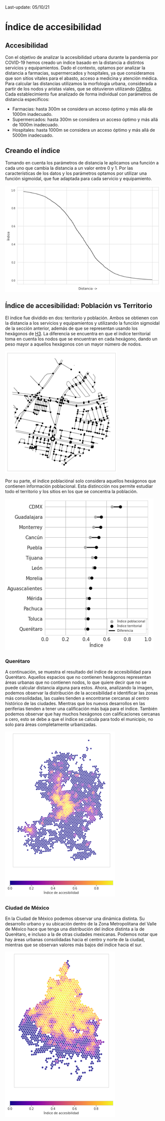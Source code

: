 Last-update: 05/10/21

# Índice de accesibilidad

## Accesibilidad
Con el objetivo de analizar la accesibilidad urbana durante la pandemia por COVID-19 hemos creado un índice basado en la distancia a distintos servicios y equipamientos. Dado el contexto, optamos por analizar la distancia a farmacias, supermercados y hospitales, ya que consideramos que son sitios vitales para el abasto, acceso a medicina y atención médica. Para calcular las distancias utilizamos la morfología urbana, considerada a partir de los nodos y aristas viales, que se obtuvieron utilizando [OSMnx](https://osmnx.readthedocs.io/en/stable/). Cada establecimiento fue analizado de forma individual con parámetros de distancia específicos:
+ Farmacias: hasta 300m se considera un acceso óptimo y más allá de 1000m inadecuado.
+ Supermercados: hasta 300m se considera un acceso óptimo y más allá de 1000m inadecuado.
+ Hospitales: hasta 1000m se considera un acceso óptimo y más allá de 5000m inadecuado.


## Creando el índice
Tomando en cuenta los parámetros de distancia le aplicamos una función a cada uno que cambia la distancia a un valor entre 0 y 1. Por las características de los datos y los parámetros optamos por utilizar una función sigmoidal, que fue adaptada para cada servicio y equipamiento.

![Sigmoidal-function](../figures/accessibility_index/img/sigmoid.png)

## Índice de accesibilidad: Población vs Territorio
El índice fue dividido en dos: territorio y población. Ambos se obtienen con la distancia a los servicios y equipamientos y utilizando la función sigmoidal de la sección anterior, además de que se representan usando los hexágonos de [H3](https://h3geo.org/). La diferencia se encuentra en que el índice territorial toma en cuenta los nodos que se encuentran en cada hexágono, dando un peso mayor a aquellos hexágonos con un mayor número de nodos.

![Nodes-edges-within-hexagons](../figures/accessibility_index/img/hex_city.png)

Por su parte, el índice poblaciónal solo considera aquellos hexágonos que contienen información poblacional. Esta distincción nos permite estudiar todo el territorio y los sitios en los que se concentra la población.

![Comparison-territory-vs-population](../figures/accessibility_index/img/city_index.png)

### Querétaro
A continuación, se muestra el resultado del índice de accesibilidad para Querétaro. Aquellos espacios que no contienen hexágonos representan áreas urbanas que no contienen nodos, lo que quiere decir que no se puede calcular distancia alguna para estos. Ahora, analizando la imagen, podemos observar la distribución de la accesibilidad e identificar las zonas más consolidadas, las cuales tienden a encontrarse cercanas al centro histórico de las ciudades. Mientras que los nuevos desarrollos en las periferias tienden a tener una calificación más baja para el índice. También podemos observar que hay muchos hexágonos con calificaciones cercanas a cero, esto se debe a que el índice se calcula para todo el municipio, no solo para áreas completamente urbanizadas.

![index-queretaro](../figures/accessibility_index/img/qto_index.png)

### Ciudad de México
En la Ciudad de México podemos observar una dinámica distinta. Su desarrollo urbano y su ubicación dentro de la Zona Metropolitana del Valle de México hace que tenga una distribución del índice distinta a la de Querétaro, e incluso a la de otras ciudades mexicanas. Podemos notar que hay áreas urbanas consolidadas hacia el centro y norte de la ciudad, mientras que se observan valores más bajos del índice hacia el sur.

![index-cdmx](../figures/accessibility_index/img/cdmx_index.png)
